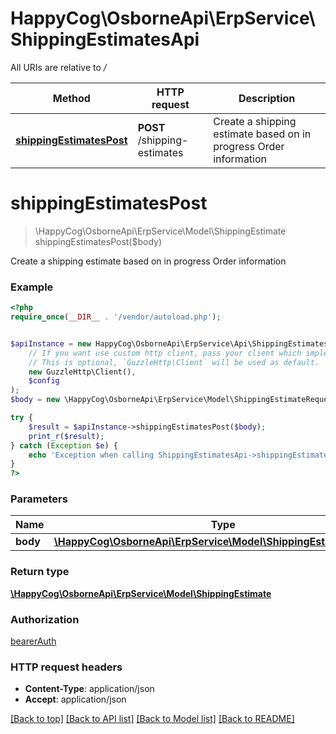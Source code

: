 # HappyCog\OsborneApi\ErpService\ShippingEstimatesApi

All URIs are relative to */*

Method | HTTP request | Description
------------- | ------------- | -------------
[**shippingEstimatesPost**](ShippingEstimatesApi.md#shippingEstimatesPost) | **POST** /shipping-estimates | Create a shipping estimate based on in progress Order information


# **shippingEstimatesPost**
> \HappyCog\OsborneApi\ErpService\Model\ShippingEstimate shippingEstimatesPost($body)

Create a shipping estimate based on in progress Order information

### Example
```php
<?php
require_once(__DIR__ . '/vendor/autoload.php');


$apiInstance = new HappyCog\OsborneApi\ErpService\Api\ShippingEstimatesApi(
    // If you want use custom http client, pass your client which implements `GuzzleHttp\ClientInterface`.
    // This is optional, `GuzzleHttp\Client` will be used as default.
    new GuzzleHttp\Client(),
    $config
);
$body = new \HappyCog\OsborneApi\ErpService\Model\ShippingEstimateRequest(); // \HappyCog\OsborneApi\ErpService\Model\ShippingEstimateRequest | 

try {
    $result = $apiInstance->shippingEstimatesPost($body);
    print_r($result);
} catch (Exception $e) {
    echo 'Exception when calling ShippingEstimatesApi->shippingEstimatesPost: ', $e->getMessage(), PHP_EOL;
}
?>
```

### Parameters

Name | Type | Description  | Notes
------------- | ------------- | ------------- | -------------
 **body** | [**\HappyCog\OsborneApi\ErpService\Model\ShippingEstimateRequest**](../Model/ShippingEstimateRequest.md)|  | [optional]

### Return type

[**\HappyCog\OsborneApi\ErpService\Model\ShippingEstimate**](../Model/ShippingEstimate.md)

### Authorization

[bearerAuth](../../README.md#bearerAuth)

### HTTP request headers

 - **Content-Type**: application/json
 - **Accept**: application/json

[[Back to top]](#) [[Back to API list]](../../README.md#documentation-for-api-endpoints) [[Back to Model list]](../../README.md#documentation-for-models) [[Back to README]](../../README.md)

